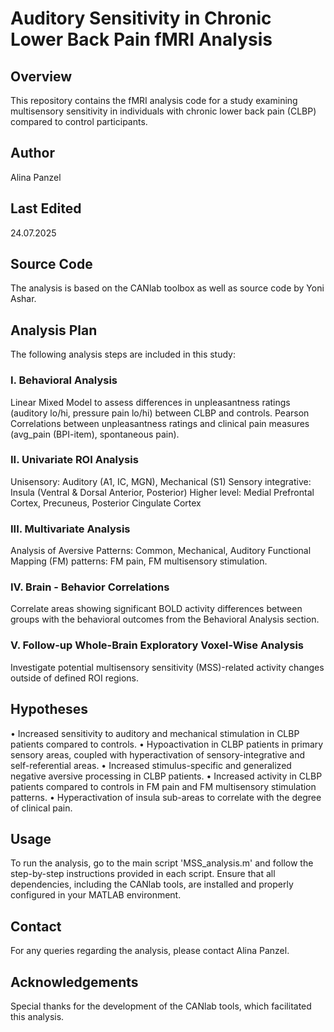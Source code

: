 # Auditory Sensitivity in Chronic Lower Back Pain fMRI Analysis

## Overview

This repository contains the fMRI analysis code for a study examining multisensory sensitivity in individuals with chronic lower back pain (CLBP) compared to control participants.

## Author

Alina Panzel

## Last Edited

24.07.2025

## Source Code

The analysis is based on the CANlab toolbox as well as source code by Yoni Ashar.

## Analysis Plan

The following analysis steps are included in this study:

### I. Behavioral Analysis
Linear Mixed Model to assess differences in unpleasantness ratings (auditory lo/hi, pressure pain lo/hi) between CLBP and controls.
Pearson Correlations between unpleasantness ratings and clinical pain measures (avg_pain (BPI-item), spontaneous pain).

### II. Univariate ROI Analysis
Unisensory: Auditory (A1, IC, MGN), Mechanical (S1)
Sensory integrative: Insula (Ventral & Dorsal Anterior, Posterior)
Higher level: Medial Prefrontal Cortex, Precuneus, Posterior Cingulate Cortex

### III. Multivariate Analysis
Analysis of Aversive Patterns: Common, Mechanical, Auditory
Functional Mapping (FM) patterns: FM pain, FM multisensory stimulation.

### IV. Brain - Behavior Correlations
Correlate areas showing significant BOLD activity differences between groups with the behavioral outcomes from the Behavioral Analysis section.

### V. Follow-up Whole-Brain Exploratory Voxel-Wise Analysis
Investigate potential multisensory sensitivity (MSS)-related activity changes outside of defined ROI regions.


## Hypotheses

• Increased sensitivity to auditory and mechanical stimulation in CLBP patients compared to controls.
• Hypoactivation in CLBP patients in primary sensory areas, coupled with hyperactivation of sensory-integrative and self-referential areas.
• Increased stimulus-specific and generalized negative aversive processing in CLBP patients.
• Increased activity in CLBP patients compared to controls in FM pain and FM multisensory stimulation patterns.
• Hyperactivation of insula sub-areas to correlate with the degree of clinical pain.

## Usage

To run the analysis, go to the main script 'MSS_analysis.m' and follow the step-by-step instructions provided in each script. Ensure that all dependencies, including the CANlab tools, are installed and properly configured in your MATLAB environment.

## Contact

For any queries regarding the analysis, please contact Alina Panzel.


## Acknowledgements

Special thanks for the development of the CANlab tools, which facilitated this analysis.

